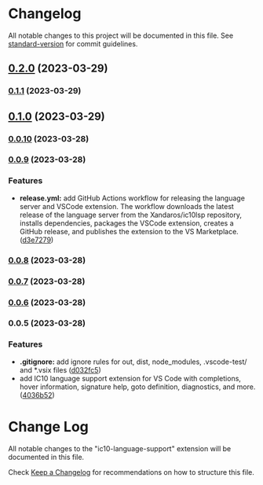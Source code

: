# Changelog

All notable changes to this project will be documented in this file. See [standard-version](https://github.com/conventional-changelog/standard-version) for commit guidelines.

## [0.2.0](https://github.com/awilliamson/ic10-language-support/compare/v0.1.1...v0.2.0) (2023-03-29)

### [0.1.1](https://github.com/awilliamson/ic10-language-support/compare/v0.1.0...v0.1.1) (2023-03-29)

## [0.1.0](https://github.com/awilliamson/ic10-language-support/compare/v0.0.10...v0.1.0) (2023-03-29)

### [0.0.10](https://github.com/awilliamson/ic10-language-support/compare/v0.0.9...v0.0.10) (2023-03-28)

### [0.0.9](https://github.com/awilliamson/ic10-language-support/compare/v0.0.8...v0.0.9) (2023-03-28)


### Features

* **release.yml:** add GitHub Actions workflow for releasing the language server and VSCode extension. The workflow downloads the latest release of the language server from the Xandaros/ic10lsp repository, installs dependencies, packages the VSCode extension, creates a GitHub release, and publishes the extension to the VS Marketplace. ([d3e7279](https://github.com/awilliamson/ic10-language-support/commit/d3e7279fc0d0072cbfe7729cb867c1c581fca850))

### [0.0.8](https://github.com/awilliamson/ic10-language-support/compare/v0.0.6...v0.0.8) (2023-03-28)

### [0.0.7](https://github.com/awilliamson/ic10-language-support/compare/v0.0.6...v0.0.7) (2023-03-28)

### [0.0.6](https://github.com/awilliamson/ic10-language-support/compare/v0.0.5...v0.0.6) (2023-03-28)

### 0.0.5 (2023-03-28)


### Features

* **.gitignore:** add ignore rules for out, dist, node_modules, .vscode-test/ and *.vsix files ([d032fc5](https://github.com/awilliamson/ic10-language-support/commit/d032fc596d8b4dc4d8aabb7f0428692e6194d713))
* add IC10 language support extension for VS Code with completions, hover information, signature help, goto definition, diagnostics, and more. ([4036b52](https://github.com/awilliamson/ic10-language-support/commit/4036b529d3d5325c7d8ff899eeaeed6ad3955d93))

# Change Log

All notable changes to the "ic10-language-support" extension will be documented in this file.

Check [Keep a Changelog](http://keepachangelog.com/) for recommendations on how to structure this file.